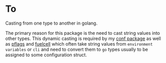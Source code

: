 # To
Casting from one type to another in golang.

The primary reason for this package is the need to cast string values into
other types. This dynamic casting is required by my [conf package](https://github.com/rsb/conf)
as well as [pflags](https://github.com/rsb/pflags) and [fuelcell](https://github.com/rsb/fuelcell)
which often take string values from `environment variables` or `cli` and need to convert them to 
`go` types usually to be assigned to some configuration struct.
